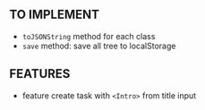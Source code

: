 ## TO IMPLEMENT
- `toJSONString` method for each class
- `save` method: save all tree to localStorage

## FEATURES
- feature create task with `<Intro>` from title input